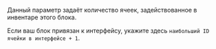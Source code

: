 Данный параметр задаёт количество ячеек, задействованное в инвентаре этого блока.

Если ваш блок привязан к интерфейсу, укажите здесь `наибольший ID ячейки в интерфейсе + 1`.